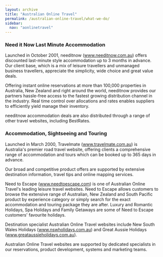 ```yaml
---
layout: archive
title: "Australian Online Travel"
permalink: /australian-online-travel/what-we-do/
sidebar:
  nav: "aonlinetravel"
---
```


### Need it Now Last Minute Accommodation

Launched in October 2001, needitnow (www.needitnow.com.au) offers discounted last-minute style accommodation up to 3 months in advance. Our client base, which is a mix of leisure travellers and unmanaged business travellers, appreciate the simplicity, wide choice and great value deals.

Offering instant online reservations at more than 100,000 properties in Australia, New Zealand and right around the world, needitnow provides our partners hassle-free access to the fastest growing distribution channel in the industry. Real time control over allocations and rates enables suppliers to efficiently yield manage their inventory.

needitnow accommodation deals are also distributed through a range of other travel websites, including BestRates.

### Accommodation, Sightseeing and Touring

Launched in March 2000, Travelmate (www.travelmate.com.au) is Australia's premier road travel website, offering clients a comprehensive range of accommodation and tours which can be booked up to 365 days in advance. 

Our broad and competitive product offers are supported by extensive destination information, travel tips and online mapping services.

Need to Escape (www.needtoescape.com) is one of Australian Online Travel's leading leisure travel websites. Need to Escape allows customers to browse the extensive range of Australian, New Zealand and South Pacific product by experience category or simply search for the exact accommodation and touring package they are after. Luxury and Romantic Holidays, Spa Holidays and Family Getaways are some of Need to Escape customers' favourite holidays.

Destination specialist Australian Online Travel websites include New South Wales Holidays (www.nswholidays.com.au) and Great Aussie Holidays (www.greataussieholidays.com.au).

Australian Online Travel websites are supported by dedicated specialists in our reservations, product development, systems and marketing teams. 
 
 

 
